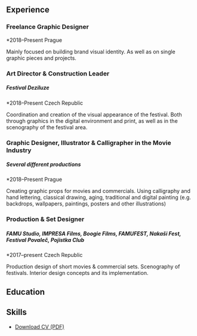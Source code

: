 <!-- Use Markdown for headings, paragraphs, lists, etc. to add structural meaning to your content. -->

<!-- Name, about short decription, contact info? -->

<!-- Education or Experience first? -->

## Experience

### Freelance Graphic Designer		
*2018–Present
Prague

Mainly focused on building brand visual identity. As well as on single graphic pieces and projects.

### Art Director & Construction Leader
##### Festival Deziluze	
*2018–Present
Czech Republic	

Coordination and creation of the visual appearance of the festival. Both through graphics in the digital environment and print, as well as in the scenography of the festival area.

### Graphic Designer, Illustrator & Calligrapher in the Movie Industry 
##### Several different productions
*2018–Present
Prague		

Creating graphic props for movies and commercials. Using calligraphy and hand lettering, classical drawing, aging, traditional and digital painting (e.g. backdrops, wallpapers, paintings, posters and other illustrations)

### Production & Set Designer 
##### FAMU Studio, IMPRESA Films, Boogie Films, FAMUFEST, Nakaši Fest, Festival Povaleč, Pojistka Club
*2017–present
Czech Republic		

Production design of short movies & commercial sets. Scenography of festivals. Interior design concepts and its implementation.



## Education

<!-- Higher education, not high school unless it's a speciality/vocational school worth mentioning. -->

## Skills

<!-- Not just software, please! See Caroline Win’s skills section: https://www.carolinewin.com/resume -->

- [Download CV (PDF)](pdf/cv-2021-11-ltycova.pdf) <!-- At the top or bottom? -->
